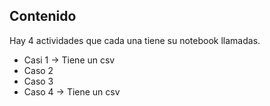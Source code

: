 ## Contenido
Hay 4 actividades que cada una tiene su notebook llamadas.  
- Casi 1 -> Tiene un csv
- Caso 2  
- Caso 3
- Caso 4 -> Tiene un csv
